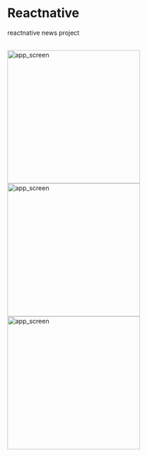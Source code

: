 # Reactnative
<p>reactnative news project</p><br />
<img src="https://iili.io/HLOe02p.png" alt="app_screen" width="300px"/><br />
<img src="https://iili.io/HLOegje.png" alt="app_screen" width="300px"/><br />
<img src="https://iili.io/HLOk9na.png" alt="app_screen" width="300px"/>
